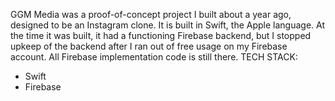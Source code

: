 GGM Media was a proof-of-concept project I built about a year ago, designed to be an Instagram clone.
It is built in Swift, the Apple language. At the time it was built, it had a functioning Firebase backend, 
but I stopped upkeep of the backend after I ran out of free usage on my Firebase account. All Firebase implementation code is still there. 
TECH STACK:
- Swift
- Firebase
